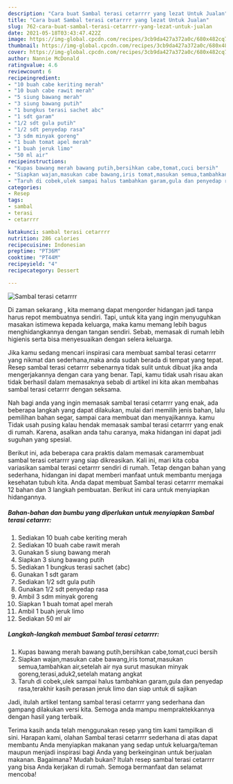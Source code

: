 ```yaml
---
description: "Cara buat Sambal terasi cetarrrr yang lezat Untuk Jualan"
title: "Cara buat Sambal terasi cetarrrr yang lezat Untuk Jualan"
slug: 762-cara-buat-sambal-terasi-cetarrrr-yang-lezat-untuk-jualan
date: 2021-05-18T03:43:47.422Z
image: https://img-global.cpcdn.com/recipes/3cb9da427a372a0c/680x482cq70/sambal-terasi-cetarrrr-foto-resep-utama.jpg
thumbnail: https://img-global.cpcdn.com/recipes/3cb9da427a372a0c/680x482cq70/sambal-terasi-cetarrrr-foto-resep-utama.jpg
cover: https://img-global.cpcdn.com/recipes/3cb9da427a372a0c/680x482cq70/sambal-terasi-cetarrrr-foto-resep-utama.jpg
author: Nannie McDonald
ratingvalue: 4.6
reviewcount: 6
recipeingredient:
- "10 buah cabe keriting merah"
- "10 buah cabe rawit merah"
- "5 siung bawang merah"
- "3 siung bawang putih"
- "1 bungkus terasi sachet abc"
- "1 sdt garam"
- "1/2 sdt gula putih"
- "1/2 sdt penyedap rasa"
- "3 sdm minyak goreng"
- "1 buah tomat apel merah"
- "1 buah jeruk limo"
- "50 ml air"
recipeinstructions:
- "Kupas bawang merah bawang putih,bersihkan cabe,tomat,cuci bersih"
- "Siapkan wajan,masukan cabe bawang,iris tomat,masukan semua,tambahkan air,setelah air nya surut masukan minyak goreng,terasi,aduk2,setelah matang angkat"
- "Taruh di cobek,ulek sampai halus tambahkan garam,gula dan penyedap rasa,terakhir kasih perasan jeruk limo dan siap untuk di sajikan"
categories:
- Resep
tags:
- sambal
- terasi
- cetarrrr

katakunci: sambal terasi cetarrrr 
nutrition: 286 calories
recipecuisine: Indonesian
preptime: "PT36M"
cooktime: "PT44M"
recipeyield: "4"
recipecategory: Dessert

---
```



![Sambal terasi cetarrrr](https://img-global.cpcdn.com/recipes/3cb9da427a372a0c/680x482cq70/sambal-terasi-cetarrrr-foto-resep-utama.jpg)

Di zaman  sekarang , kita memang dapat mengorder hidangan jadi tanpa harus repot membuatnya sendiri. Tapi, untuk kita yang ingin menyuguhkan masakan istimewa kepada keluarga, maka kamu memang lebih bagus menghidangkannya dengan tangan sendiri. Sebab, memasak di rumah lebih higienis serta bisa menyesuaikan dengan selera keluarga.

Jika kamu sedang mencari inspirasi cara membuat sambal terasi cetarrrr yang nikmat dan sederhana,maka anda sudah berada di tempat yang tepat. Resep sambal terasi cetarrrr  sebenarnya tidak sulit untuk dibuat jika anda mengerjakannya dengan cara yang benar. Tapi, kamu tidak usah risau akan tidak berhasil dalam memasaknya 
sebab di artikel ini kita akan membahas sambal terasi cetarrrr dengan seksama.  



Nah bagi anda yang ingin memasak sambal terasi cetarrrr yang enak, ada beberapa langkah yang dapat dilakukan, mulai dari memilih jenis bahan, lalu pemilihan bahan segar, sampai cara membuat dan menyajikannya. kamu Tidak usah pusing kalau hendak memasak sambal terasi cetarrrr yang enak di rumah. Karena, asalkan anda  tahu caranya, maka hidangan ini dapat jadi suguhan yang spesial.

Berikut ini, ada beberapa cara praktis  dalam memasak caramembuat sambal terasi cetarrrr yang siap dikreasikan. Kali ini, mari kita coba variasikan sambal terasi cetarrrr sendiri di rumah. Tetap dengan bahan yang sederhana, hidangan ini dapat memberi manfaat untuk membantu menjaga kesehatan tubuh kita. Anda dapat membuat Sambal terasi cetarrrr memakai 12 bahan dan 3 langkah pembuatan. Berikut ini cara untuk menyiapkan hidangannya.

<!--inarticleads1-->

##### Bahan-bahan dan bumbu yang diperlukan untuk menyiapkan Sambal terasi cetarrrr:

1. Sediakan 10 buah cabe keriting merah
1. Sediakan 10 buah cabe rawit merah
1. Gunakan 5 siung bawang merah
1. Siapkan 3 siung bawang putih
1. Sediakan 1 bungkus terasi sachet (abc)
1. Gunakan 1 sdt garam
1. Sediakan 1/2 sdt gula putih
1. Gunakan 1/2 sdt penyedap rasa
1. Ambil 3 sdm minyak goreng
1. Siapkan 1 buah tomat apel merah
1. Ambil 1 buah jeruk limo
1. Sediakan 50 ml air




<!--inarticleads2-->

##### Langkah-langkah membuat Sambal terasi cetarrrr:

1. Kupas bawang merah bawang putih,bersihkan cabe,tomat,cuci bersih
1. Siapkan wajan,masukan cabe bawang,iris tomat,masukan semua,tambahkan air,setelah air nya surut masukan minyak goreng,terasi,aduk2,setelah matang angkat
1. Taruh di cobek,ulek sampai halus tambahkan garam,gula dan penyedap rasa,terakhir kasih perasan jeruk limo dan siap untuk di sajikan




Jadi, itulah artikel tentang  sambal terasi cetarrrr  yang sederhana dan gampang dilakukan versi kita. Semoga anda mampu mempraktekkannya dengan hasil yang terbaik. 

Terima kasih anda telah menggunakan resep yang tim kami tampilkan di sini. Harapan kami, olahan  Sambal terasi cetarrrr sederhana di atas dapat membantu Anda menyiapkan makanan yang sedap untuk keluarga/teman maupun menjadi inspirasi bagi Anda yang berkeinginan untuk berjualan makanan. Bagaimana? Mudah bukan? Itulah resep sambal terasi cetarrrr yang bisa Anda kerjakan di rumah. Semoga bermanfaat dan selamat mencoba!

